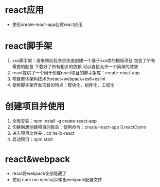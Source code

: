# react应用
* 使用create-react-app创建react应用

# react脚手架
1. xxx脚手架：用来帮助程序员快速创建一个基于xxx库的模板项目
   包含了所有需要的配置
   下载好了所有相关的依赖
   可以直接允许一个简单的效果
2. react提供了一个用于创建react项目的脚手架库：create-react-app
3. 项目整体架构技术为react+webpack+es6+eslint
4. 使用脚手架开发项目的特点：模块化、组件化、工程化

# 创建项目并使用
1. 全局安装：npm install -g create-react-app
2. 切换到想创建项目的目录：使用命令：create-react-app 0.reactDemo
3. 进入项目文件夹：cd hello-react
4. 启动项目：npm start

# react&webpack
* react将webpack全部隐藏了
* 使用 npm run eject可以输出webpack配置文件

